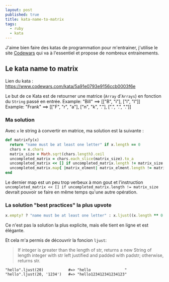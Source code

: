 ```yaml
---
layout: post
published: true
title: kata-name-to-matrix
tags:
  - ruby
  - kata
---
```

J'aime bien faire des katas de programmation pour m'entrainer, j'utilise le site [Codewars](https://www.codewars.com) qui va à l'essentiel et propose de nombreux entrainements.

## Le kata name to matrix

Lien du kata : https://www.codewars.com/kata/5a91e0793e9156ccb0003f6e

Le but de ce Kata est de retourner une matrice (`Array` d'`Arrays`) en fonction du `String` passé en entrée.
Example: "Bill" ==> [["B", "i"], ["l", "l"]]  
Example: "Frank" ==> [["F", "r", "a"], ["n", "k", "."], [".", ".", "."]]

### Ma solution
Avec `x` le string à convertir en matrice,  ma solution est la suivante :
~~~ruby
def matrixfy(x)
  return "name must be at least one letter" if x.length == 0
  chars = x.chars
  matrix_size = Math.sqrt(chars.length).ceil
  uncompleted_matrix = chars.each_slice(matrix_size).to_a
  uncompleted_matrix << [] if uncompleted_matrix.length != matrix_size
  uncompleted_matrix.map{ |matrix_elment| matrix_elment.length != matrix_size ? matrix_elment + ('.' * (matrix_size - matrix_elment.size )).chars : matrix_elment }
end
~~~

Le dernier map est un peu trop verbeux à mon gout et l'instruction `uncompleted_matrix << [] if uncompleted_matrix.length != matrix_size` devrait pouvoir se faire en même temps qu'une autre opération.

### La solution "best practices" la plus upvote

~~~ruby
x.empty? ? "name must be at least one letter" : x.ljust((x.length ** 0.5).ceil ** 2, '.').each_char.each_slice((x.length ** 0.5).ceil).to_a 
~~~

Ce n'est pas la solution la plus explicite, mais elle tient en ligne et est élégante.

Et cela m'a permis de découvrir la foncion `ljust`:

> If integer is greater than the length of str, returns a new String of length integer with str left justified and padded with padstr; otherwise, returns str.

~~~
"hello".ljust(20)           #=> "hello               "
"hello".ljust(20, '1234')   #=> "hello123412341234123"
~~~

